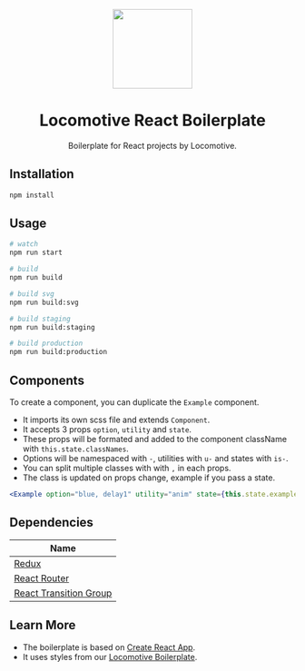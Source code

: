 <p align="center">
    <a href="https://github.com/locomotivemtl/locomotive-react-boilerplate">
        <img src="https://user-images.githubusercontent.com/4596862/60541667-1cb8ef00-9ce0-11e9-8173-51468003a7e4.png" height="140">
    </a>
</p>
<h1 align="center">Locomotive React Boilerplate</h1>
<p align="center">Boilerplate for React projects by Locomotive.</p>

## Installation
```sh
npm install
```

## Usage
```sh
# watch
npm run start

# build
npm run build

# build svg
npm run build:svg

# build staging
npm run build:staging

# build production
npm run build:production
```

## Components
To create a component, you can duplicate the `Example` component.  
- It imports its own scss file and extends `Component`.  
- It accepts 3 props `option`, `utility` and `state`.  
- These props will be formated and added to the component className with `this.state.classNames`.  
- Options will be namespaced with `-`, utilities with `u-` and states with `is-`. 
- You can split multiple classes with with `,` in each props.  
- The class is updated on props change, example if you pass a state.

```jsx
<Example option="blue, delay1" utility="anim" state={this.state.example} />
```

## Dependencies
| Name       | 
| ---------- |
| [Redux]    |
| [React Router] | 
| [React Transition Group] | 

[Redux]: https://github.com/reduxjs/redux
[React Router]: https://github.com/ReactTraining/react-router
[React Transition Group]: https://github.com/reactjs/react-transition-group

## Learn More
- The boilerplate is based on [Create React App](https://github.com/facebook/create-react-app).
- It uses styles from our [Locomotive Boilerplate](https://github.com/locomotivemtl/locomotive-boilerplate).

